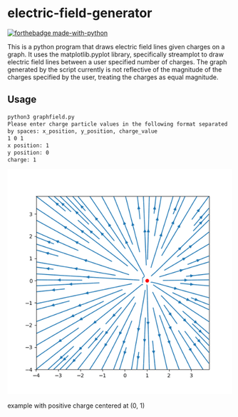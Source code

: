 # electric-field-generator
[![forthebadge made-with-python](http://ForTheBadge.com/images/badges/made-with-python.svg)](https://www.python.org/)

This is a python program that draws electric field lines given charges on a graph.
It uses the matplotlib.pyplot library, specifically streamplot to draw electric field lines between a user specified number of charges.
The graph generated by the script currently is not reflective of the magnitude of the charges specified by the user, treating the charges as equal magnitude.

## Usage

```
python3 graphfield.py
Please enter charge particle values in the following format separated by spaces: x_position, y_position, charge_value
1 0 1
x position: 1
y position: 0
charge: 1
```

![example with positive charge centered at (0, 1)](https://github.com/titan97/electric-field-generator/blob/main/single_charge.png)

example with positive charge centered at (0, 1)

